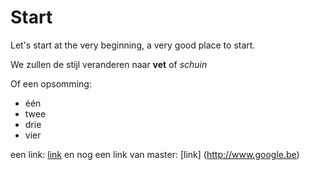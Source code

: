 # Start
Let's start at the very beginning, a very good place to start.


We zullen de stijl veranderen naar **vet** of *schuin*

Of een opsomming:
* één
* twee
* drie
* vier

een link: [link](http://www.fluvius.be)
en nog een link van master: [link] (http://www.google.be)  